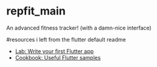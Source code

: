 # repfit_main

An advanced fitness tracker! (with a damn-nice interface)






#resources i left from the flutter default readme

- [Lab: Write your first Flutter app](https://docs.flutter.dev/get-started/codelab)
- [Cookbook: Useful Flutter samples](https://docs.flutter.dev/cookbook)

